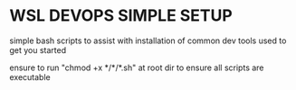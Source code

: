 # WSL DEVOPS SIMPLE SETUP
simple bash scripts to assist with installation of common dev tools used to get you started

ensure to run "chmod +x \*/\*/*.sh" at root dir to ensure all scripts are executable

